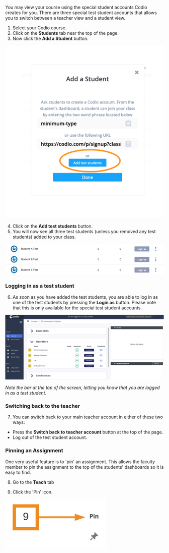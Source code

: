 You may view your course using the special student accounts Codio creates for you. There are three special test student accounts that allows you to switch between a teacher view and a student view.

1. Select your Codio course.
2. Click on the **Students** tab near the top of the page.
3. Now click the  **Add a Student** button.

![Add test students](.guides/img/addTestStudents.png)

4. Click on the **Add test students** button. 
5. You will now see all three test students (unless you removed any test students) added to your class.

![Test students added](.guides/img/added-test-students.png)

### Logging in as a test student
6. As soon as you have added the test students, you are able to log in as one of the test students by pressing the **Login as** button. Please note that this is only available for the special test student accounts.

![View as student](.guides/img/studentviewofdash.png)

*Note the bar at the top of the screen, letting you know that you are logged in as a test student.*

### Switching back to the teacher
7. You can switch back to your main teacher account in either of these two ways:

- Press the **Switch back to teacher account** button at the top of the page. 
- Log out of the test student account.

### Pinning an Assignment
One very useful feature is to 'pin' an assignment. This allows the faculty member to pin the assignment to the top of the students' dashboards so it is easy to find.

8.  Go to the **Teach** tab

9. Click the 'Pin' icon. 

![Pin assignment](.guides/img/pin.png)
